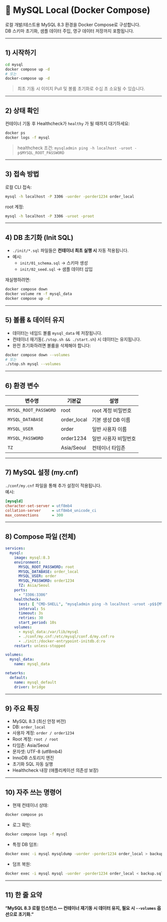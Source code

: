 # 🐬 MySQL Local (Docker Compose)

로컬 개발/테스트용 MySQL 8.3 환경을 Docker Compose로 구성합니다.  
DB 스키마 초기화, 샘플 데이터 주입, 영구 데이터 저장까지 포함됩니다.

---

## 1) 시작하기

```bash
cd mysql
docker compose up -d
# 또는
docker-compose up -d
```

> 최초 기동 시 이미지 Pull 및 볼륨 초기화로 수십 초 소요될 수 있습니다.

---

## 2) 상태 확인

컨테이너 기동 후 Healthcheck가 `healthy` 가 될 때까지 대기하세요:

```bash
docker ps
docker logs -f mysql
```

> healthcheck 조건: `mysqladmin ping -h localhost -uroot -p$MYSQL_ROOT_PASSWORD`

---

## 3) 접속 방법

로컬 CLI 접속:
```bash
mysql -h localhost -P 3306 -uorder -porder1234 order_local
```

root 계정:
```bash
mysql -h localhost -P 3306 -uroot -proot
```

---

## 4) DB 초기화 (Init SQL)

- `./init/*.sql` 파일들은 **컨테이너 최초 실행 시** 자동 적용됩니다.
- 예시:
    - `init/01_schema.sql` → 스키마 생성
    - `init/02_seed.sql` → 샘플 데이터 삽입

재실행하려면:
```bash
docker compose down
docker volume rm -f mysql_data
docker compose up -d
```

---

## 5) 볼륨 & 데이터 유지

- 데이터는 네임드 볼륨 `mysql_data` 에 저장됩니다.
- 컨테이너 재기동(`./stop.sh && ./start.sh`) 시 데이터는 유지됩니다.
- 완전 초기화하려면 볼륨을 삭제해야 합니다:

```bash
docker compose down --volumes
# 또는
./stop.sh mysql --volumes
```

---

## 6) 환경 변수

| 변수명              | 기본값      | 설명 |
|---------------------|-------------|------|
| `MYSQL_ROOT_PASSWORD` | root        | root 계정 비밀번호 |
| `MYSQL_DATABASE`      | order_local | 기본 생성 DB 이름 |
| `MYSQL_USER`          | order       | 일반 사용자 이름 |
| `MYSQL_PASSWORD`      | order1234   | 일반 사용자 비밀번호 |
| `TZ`                  | Asia/Seoul  | 컨테이너 타임존 |

---

## 7) MySQL 설정 (my.cnf)

`./conf/my.cnf` 파일을 통해 추가 설정이 적용됩니다.  
예시:

```ini
[mysqld]
character-set-server = utf8mb4
collation-server     = utf8mb4_unicode_ci
max_connections      = 300
```

---

## 8) Compose 파일 (전체)

```yaml
services:
  mysql:
    image: mysql:8.3
    environment:
      MYSQL_ROOT_PASSWORD: root
      MYSQL_DATABASE: order_local
      MYSQL_USER: order
      MYSQL_PASSWORD: order1234
      TZ: Asia/Seoul
    ports:
      - "3306:3306"
    healthcheck:
      test: [ "CMD-SHELL", "mysqladmin ping -h localhost -uroot -p$${MYSQL_ROOT_PASSWORD} || exit 1" ]
      interval: 5s
      timeout: 3s
      retries: 30
      start_period: 10s
    volumes:
      - mysql_data:/var/lib/mysql
      - ./conf/my.cnf:/etc/mysql/conf.d/my.cnf:ro
      - ./init:/docker-entrypoint-initdb.d:ro
    restart: unless-stopped

volumes:
  mysql_data:
    name: mysql_data

networks:
  default:
    name: mysql_default
    driver: bridge
```

---

## 9) 주요 특징

- MySQL 8.3 (최신 안정 버전)
- DB: `order_local`
- 사용자 계정: `order / order1234`
- Root 계정: `root / root`
- 타임존: Asia/Seoul
- 문자셋: UTF-8 (utf8mb4)
- InnoDB 스토리지 엔진
- 초기화 SQL 자동 실행
- Healthcheck 내장 (애플리케이션 의존성 보장)

---

## 10) 자주 쓰는 명령어

- 현재 컨테이너 상태:
```bash
docker compose ps
```

- 로그 확인:
```bash
docker compose logs -f mysql
```

- 특정 DB 덤프:
```bash
docker exec -i mysql mysqldump -uorder -porder1234 order_local > backup.sql
```

- 덤프 복원:
```bash
docker exec -i mysql mysql -uorder -porder1234 order_local < backup.sql
```

---

## 11) 한 줄 요약

**“MySQL 8.3 로컬 인스턴스 — 컨테이너 재기동 시 데이터 유지, 필요 시 `--volumes` 옵션으로 초기화.”**
